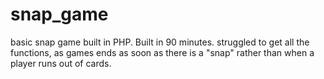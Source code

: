 # snap_game
basic snap game built in PHP.  Built in 90 minutes. struggled to get all the functions, as games ends as soon as there is a "snap" rather than when a player runs out of cards.


